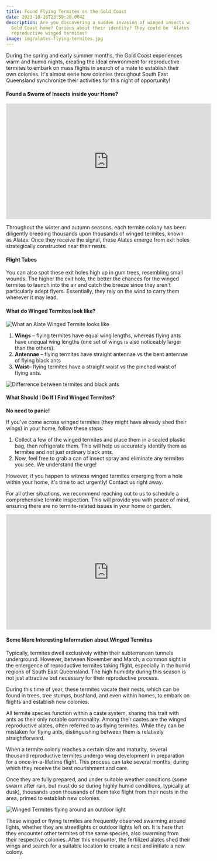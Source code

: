 ```yaml
---
title: Found Flying Termites on the Gold Coast
date: 2023-10-16T23:59:20.004Z
description: Are you discovering a sudden invasion of winged insects within your
  Gold Coast home? Curious about their identity? They could be 'Alates' -
  reproductive winged termites!
image: img/alates-flying-termites.jpg
---
```

During the spring and early summer months, the Gold Coast experiences warm and humid nights, creating the ideal environment for reproductive termites to embark on mass flights in search of a mate to establish their own colonies. It's almost eerie how colonies throughout South East Queensland synchronize their activities for this night of opportunity!

#### Found a Swarm of Insects inside your Home?

<iframe width="560" height="315" src="https://www.youtube.com/embed/4ZJcj4T8ulc?si=0doAKCWnN-7XX1h_" title="YouTube video player" frameborder="0" allow="accelerometer; autoplay; clipboard-write; encrypted-media; gyroscope; picture-in-picture; web-share" allowfullscreen></iframe>

Throughout the winter and autumn seasons, each termite colony has been diligently breeding thousands upon thousands of winged termites, known as Alates. Once they receive the signal, these Alates emerge from exit holes strategically constructed near their nests.

#### Flight Tubes

You can also spot these exit holes high up in gum trees, resembling small wounds. The higher the exit hole, the better the chances for the winged termites to launch into the air and catch the breeze since they aren't particularly adept flyers. Essentially, they rely on the wind to carry them wherever it may lead.

#### What do Winged Termites look like?

![What an Alate Winged Termite looks like](img/alate-termite-photo.jpg)

1. **Wings** – flying termites have equal wing lengths, whereas flying ants have unequal wing lengths (one set of wings is also noticeably larger than the others).
2. **Antennae** – flying termites have straight antennae vs the bent antennae of flying black ants
3. **Waist**– flying termites have a straight waist vs the pinched waist of flying ants.

![Differrence between termites and black ants](img/difference-betwen-termites-and-black-ants.jpg)

#### What Should I Do If I Find Winged Termites?

**No need to panic!** 

If you've come across winged termites (they might have already shed their wings) in your home, follow these steps:

1. Collect a few of the winged termites and place them in a sealed plastic bag, then refrigerate them. This will help us accurately identify them as termites and not just ordinary black ants.
2. Now, feel free to grab a can of insect spray and eliminate any termites you see. We understand the urge!

However, if you happen to witness winged termites emerging from a hole within your home, it's time to act urgently! Contact us right away.

For all other situations, we recommend reaching out to us to schedule a comprehensive termite inspection. This will provide you with peace of mind, ensuring there are no termite-related issues in your home or garden.

<iframe width="560" height="315" src="https://www.youtube.com/embed/J50mPJaNcDc?si=vkQheQ42zbxTdv4n" title="YouTube video player" frameborder="0" allow="accelerometer; autoplay; clipboard-write; encrypted-media; gyroscope; picture-in-picture; web-share" allowfullscreen></iframe>

#### Some More Interesting Information about Winged Termites

Typically, termites dwell exclusively within their subterranean tunnels underground. However, between November and March, a common sight is the emergence of reproductive termites taking flight, especially in the humid regions of South East Queensland. The high humidity during this season is not just attractive but necessary for their reproductive process.

During this time of year, these termites vacate their nests, which can be found in trees, tree stumps, bushland, and even within homes, to embark on flights and establish new colonies. 

All termite species function within a caste system, sharing this trait with ants as their only notable commonality. Among their castes are the winged reproductive alates, often referred to as flying termites. While they can be mistaken for flying ants, distinguishing between them is relatively straightforward.

When a termite colony reaches a certain size and maturity, several thousand reproductive termites undergo wing development in preparation for a once-in-a-lifetime flight. This process can take several months, during which they receive the best nourishment and care. 

Once they are fully prepared, and under suitable weather conditions (some swarm after rain, but most do so during highly humid conditions, typically at dusk), thousands upon thousands of them take flight from their nests in the area, primed to establish new colonies.

![Winged Termites flying around an outdoor light](img/shutterstock_643002118-1-copy.jpg)

These winged or flying termites are frequently observed swarming around lights, whether they are streetlights or outdoor lights left on. It is here that they encounter other termites of the same species, also swarming from their respective colonies. After this encounter, the fertilized alates shed their wings and search for a suitable location to create a nest and initiate a new colony.